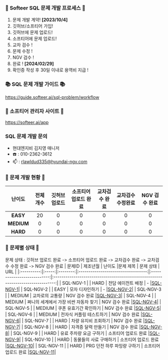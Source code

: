 ### 💚 Softeer SQL 문제 개발 프로세스 💚
1. 문제 개발 계약!   **[2023/10/4]**
2. 깃허브/소프티어 가입!
3. 깃허브에 문제 업로드!
4. 소프티어에 문제 업로드!
5. 교차 검수 !
6. 문제 수정 !
7. NGV 검수 !
8. 완료 !  **[2024/02/29]**
9. 확인증 작성 후 30일 이내로 용역비 지급 ! 

### 📚 SQL 문제 개발 가이드 📚
https://guide.softeer.ai/sql-problem/workflow

### 🌼 소프티어 관리자 사이트 🌼
https://softeer.ai/app
  
### SQL 문제 개발 문의 
- 현대엔지비 김지영 매니저 
- ☎️ : 010-2362-3612
- 📫 : rlawldud335@hyundai-ngv.com

### 📍 문제 개발 현황 📍
| 난이도  | 전체 개수 | 깃허브 업로드 | 소프티어 업로드 완료  | 교차검수 완료 | 교차검수 수정완료 | NGV 검수 완료 |
|:------------:|:-----:|:------------:|:---------------:|:------------:|:------------:|:-------------:|
| **EASY**    |   20    |     0         |       0       |      0       |       0        |       0        |
| **MEDIUM**  |   0    |     0         |       0       |      0       |       0        |       0        |
| **HARD**    |    0   |      0        |       0        |      0       |       0       |       0        |

### 📌 문제별 상태 📌
문제 상태 : 깃허브 업로드 완료 -> 소프티어 업로드 완료 -> 교차검수 완료 -> 교차검수 수정 완료 -> NGV 검수 완료
| 문제ID  | 제조년월 | 난이도 |문제 제목 | 문제 상태 | URL | 
|:----------:|:-----:|:--------:|:----------------------------------:|:---------------------------:|:-------------------------------------------------------------------------------:|
| SQL-NGV-1 |  | HARD      |   전담 에이전트 배정  |     -     |[SQL-NGV-1](https://github.com/Softeer-Problems-NGV/SQL-NGV-1)|
| SQL-NGV-2 |   |  EASY    |   모자 디자인하기               |     -     |[SQL-NGV-2](https://github.com/Softeer-Problems-NGV/SQL-NGV-2)|
| SQL-NGV-3 |   |  MEDIUM  |   교차로의 교통량                    |     NGV 검수 완료     |[SQL-NGV-3](https://github.com/Softeer-Problems-NGV/SQL-NGV-3)|
| SQL-NGV-4 |   |  MEDIUM  |   쩌니의 세계에서 가장 비싼 자동차 찾기                   |    NGV 검수 완료     |[SQL-NGV-4](https://github.com/Softeer-Problems-NGV/SQL-NGV-4)|
| SQL-NGV-5 |   |  MEDIUM  |  쿠폰 유효기간 확인하기                 |     NGV 검수 완료     |[SQL-NGV-5](https://github.com/Softeer-Problems-NGV/SQL-NGV-5)|
| SQL-NGV-6 |   |  MEDIUM  |  전자식 커플링 테스트하기                         |     NGV 검수 완료     |[SQL-NGV-6](https://github.com/Softeer-Problems-NGV/SQL-NGV-6)|
| SQL-NGV-7 |   |  HARD    |  차량 유지비 조회하기                     |     NGV 검수 완료     |[SQL-NGV-7](https://github.com/Softeer-Problems-NGV/SQL-NGV-7)|
| SQL-NGV-8 |   |  HARD    |   자격증 달력 만들기                       |   NGV 검수 완료     |[SQL-NGV-8](https://github.com/Softeer-Problems-NGV/SQL-NGV-8)|
| SQL-NGV-9 |   |  HARD    |   유료 주차량 요금 구하기                       |    소프티어 업로드 완료     |[SQL-NGV-9](https://github.com/Softeer-Problems-NGV/SQL-NGV-9)|
| SQL-NGV-10 |   |  HARD    |  동물들의 사료 구매하기                        |    소프티어 업로드 완료     |[SQL-NGV-10](https://github.com/Softeer-Problems-NGV/SQL-NGV-10)|
| SQL-NGV-11 |   |  HARD    |  PRG 던전 하루 파밍량 구하기                        |    소프티어 업로드 완료     |[SQL-NGV-11](https://github.com/Softeer-Problems-NGV/SQL-NGV-11)|
